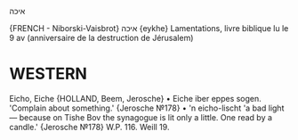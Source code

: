 איכה

{FRENCH - Niborski-Vaisbrot}
איכה‏ ‎{eykhe‎}	Lamentations, livre biblique lu le 9 av (anniversaire de la destruction de Jérusalem)

WESTERN
========

Eicho, Eiche {HOLLAND, Beem, Jerosche}
	•	Eiche iber eppes sogen. 'Complain about something.' {Jerosche №178}
	•	'n eicho-lischt 'a bad light — because on Tishe Bov the synagogue is lit only a little. One read by a candle.' {Jerosche №178}
W.P. 116.
Weill 19.